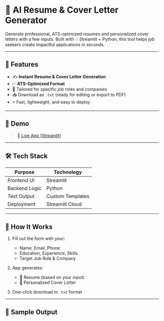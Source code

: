 # 📝 AI Resume & Cover Letter Generator

Generate professional, ATS-optimized resumes and personalized cover letters with a few inputs. Built with 💡 Streamlit + Python, this tool helps job seekers create impactful applications in seconds.


---

## 🚀 Features

- ✍️ **Instant Resume & Cover Letter Generation**
- ✅ **ATS-Optimized Format**
- 🏢 Tailored for specific job roles and companies
- 📥 Download as `.txt` (ready for editing or export to PDF)
- ⚡ Fast, lightweight, and easy to deploy

---

## 📸 Demo

> 🔗 [Live App (Streamlit)](https://resume-cover-letter.streamlit.app/)

---

## 🛠️ Tech Stack

| Purpose       | Technology         |
|---------------|--------------------|
| Frontend UI   | Streamlit          |
| Backend Logic | Python             |
| Text Output   | Custom Templates   |
| Deployment    | Streamlit Cloud    |

---

## 📁 How It Works

1. Fill out the form with your:
   - Name, Email, Phone
   - Education, Experience, Skills
   - Target Job Role & Company

2. App generates:
   - 📄 Resume (based on your input)
   - 💌 Personalized Cover Letter

3. One-click download in `.txt` format

---

## 🧠 Sample Output

